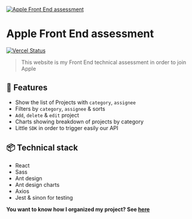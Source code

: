 [![Apple Front End assessment](https://apple-assessment-frontend.vercel.app/preview.png)](https://apple-assessment-frontend.vercel.app)

# Apple Front End assessment

[![Vercel Status][vercel-src]][vercel-href]

> This website is my Front End technical assessment in order to join Apple

## 🚀 Features

- Show the list of Projects with `category`, `assignee`
- Filters by `category`, `assignee` & sorts
- `Add`, `delete` & `edit` project
- Charts showing breakdown of projects by category
- Little `SDK` in order to trigger easily our API

## 📦 Technical stack

- React
- Sass
- Ant design
- Ant design charts
- Axios
- Jest & sinon for testing

**You want to know how I organized my project? See [here](https://frosted-stocking-9e4.notion.site/Apple-Technical-assessment-446067025e5c466cbaea7cc28bb0763d)**

<!-- Badges -->

[vercel-src]: http://therealsujitk-vercel-badge.vercel.app/?app=apple-assessment-frontend
[vercel-href]: https://apple-assessment-frontend.vercel.app
